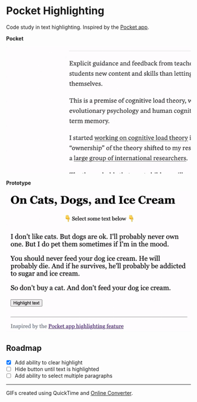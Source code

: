 # Pocket Highlighting

Code study in text highlighting. Inspired by the [Pocket app](https://help.getpocket.com/article/1144-highlighting-in-pocket).

**Pocket**

![](./pocket-screen-recording.gif)

**Prototype**

![](./prototype-screen-recording.gif)

## Roadmap

- [x] Add ability to clear highlight
- [ ] Hide button until text is highlighted
- [ ] Add ability to select multiple paragraphs

---

GIFs created using QuickTime and [Online Converter](https://www.onlineconverter.com/mov-to-gif).

